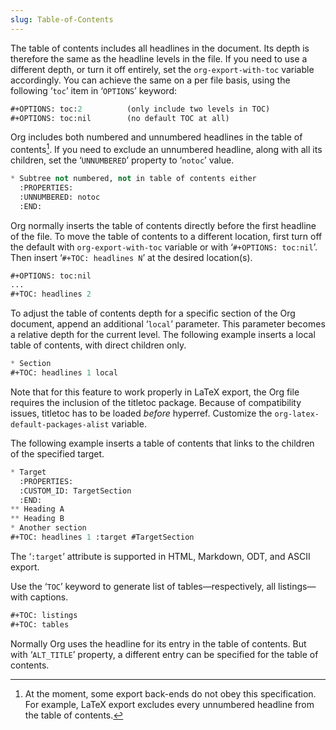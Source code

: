 ```yaml
---
slug: Table-of-Contents
---
```


The table of contents includes all headlines in the document. Its depth is therefore the same as the headline levels in the file. If you need to use a different depth, or turn it off entirely, set the `org-export-with-toc` variable accordingly. You can achieve the same on a per file basis, using the following ‘`toc`’ item in ‘`OPTIONS`’ keyword:

```lisp
#+OPTIONS: toc:2          (only include two levels in TOC)
#+OPTIONS: toc:nil        (no default TOC at all)
```

Org includes both numbered and unnumbered headlines in the table of contents[^1]. If you need to exclude an unnumbered headline, along with all its children, set the ‘`UNNUMBERED`’ property to ‘`notoc`’ value.

```lisp
* Subtree not numbered, not in table of contents either
  :PROPERTIES:
  :UNNUMBERED: notoc
  :END:
```

Org normally inserts the table of contents directly before the first headline of the file. To move the table of contents to a different location, first turn off the default with `org-export-with-toc` variable or with ‘`#+OPTIONS: toc:nil`’. Then insert ‘`#+TOC: headlines N`’ at the desired location(s).

```lisp
#+OPTIONS: toc:nil
...
#+TOC: headlines 2
```

To adjust the table of contents depth for a specific section of the Org document, append an additional ‘`local`’ parameter. This parameter becomes a relative depth for the current level. The following example inserts a local table of contents, with direct children only.

```lisp
* Section
#+TOC: headlines 1 local
```

Note that for this feature to work properly in LaTeX export, the Org file requires the inclusion of the titletoc package. Because of compatibility issues, titletoc has to be loaded *before* hyperref. Customize the `org-latex-default-packages-alist` variable.

The following example inserts a table of contents that links to the children of the specified target.

```lisp
* Target
  :PROPERTIES:
  :CUSTOM_ID: TargetSection
  :END:
** Heading A
** Heading B
* Another section
#+TOC: headlines 1 :target #TargetSection
```

The ‘`:target`’ attribute is supported in HTML, Markdown, ODT, and ASCII export.

Use the ‘`TOC`’ keyword to generate list of tables—respectively, all listings—with captions.

```lisp
#+TOC: listings
#+TOC: tables
```

Normally Org uses the headline for its entry in the table of contents. But with ‘`ALT_TITLE`’ property, a different entry can be specified for the table of contents.

[^1]: At the moment, some export back-ends do not obey this specification. For example, LaTeX export excludes every unnumbered headline from the table of contents.
